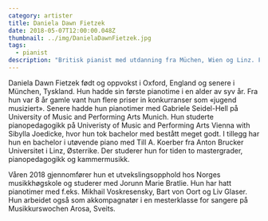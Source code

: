 ```yaml
---
category: artister
title: Daniela Dawn Fietzek
date: 2018-05-07T12:00:00.048Z
thumbnail: ../img/DanielaDawnFietzek.jpg
tags:
  - pianist
description: "Britisk pianist med utdanning fra Müchen, Wien og Linz. Fullfører våren 2018 utvekslingsoppholdet ved Norges musikkhøgskole. Arbeider i tillegg som akkompagnatør i en mesterklasse for sangere på Musikkurswochen Arosa i Sveits."
---
```

Daniela Dawn Fietzek født og oppvokst i Oxford, England og senere i München, Tyskland. Hun hadde sin første pianotime i en alder av syv år. Fra hun var 8 år gamle vant hun flere priser in konkurranser som «jugend musiziert». Senere hadde hun pianotimer med Gabriele Seidel-Hell på University of Music and Performing Arts Munich. Hun studerte pianopedagogikk på Univeristy of Music and Performing Arts Vienna with Sibylla Joedicke, hvor hun tok bachelor med bestått meget godt. I tillegg har hun en bachelor i utøvende piano med Till A. Koerber fra Anton Brucker Universitet i Linz, Østerrike. Der studerer hun for tiden to mastergrader, pianopedagogikk og kammermusikk.

Våren 2018 gjennomfører hun et utvekslingsopphold hos Norges musikkhøgskole og studerer med Jorunn Marie Bratlie. Hun har hatt pianotimer med f.eks. Mikhail Voskresensky, Bart von Oort og Liv Glaser. Hun arbeidet også som akkompagnatør i en mesterklasse for sangere på Musikkurswochen Arosa, Sveits.  
